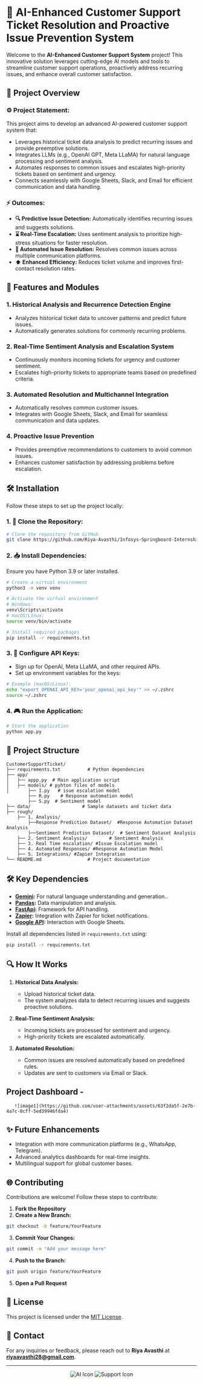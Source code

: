 # 📄 AI-Enhanced Customer Support Ticket Resolution and Proactive Issue Prevention System

Welcome to the **AI-Enhanced Customer Support System** project! This innovative solution leverages cutting-edge AI models and tools to streamline customer support operations, proactively address recurring issues, and enhance overall customer satisfaction.

## 🚀 Project Overview

### ⚙️ Project Statement:
This project aims to develop an advanced AI-powered customer support system that:
- Leverages historical ticket data analysis to predict recurring issues and provide preemptive solutions.
- Integrates LLMs (e.g., OpenAI GPT, Meta LLaMA) for natural language processing and sentiment analysis.
- Automates responses to common issues and escalates high-priority tickets based on sentiment and urgency.
- Connects seamlessly with Google Sheets, Slack, and Email for efficient communication and data handling.

### ⚡ Outcomes:
- **🔍 Predictive Issue Detection:** Automatically identifies recurring issues and suggests solutions.
- **⌛ Real-Time Escalation:** Uses sentiment analysis to prioritize high-stress situations for faster resolution.
- **📨 Automated Issue Resolution:** Resolves common issues across multiple communication platforms.
- **⬆️ Enhanced Efficiency:** Reduces ticket volume and improves first-contact resolution rates.

## 🔧 Features and Modules

### 1. Historical Analysis and Recurrence Detection Engine
- Analyzes historical ticket data to uncover patterns and predict future issues.
- Automatically generates solutions for commonly recurring problems.

### 2. Real-Time Sentiment Analysis and Escalation System
- Continuously monitors incoming tickets for urgency and customer sentiment.
- Escalates high-priority tickets to appropriate teams based on predefined criteria.

### 3. Automated Resolution and Multichannel Integration
- Automatically resolves common customer issues.
- Integrates with Google Sheets, Slack, and Email for seamless communication and data updates.

### 4. Proactive Issue Prevention
- Provides preemptive recommendations to customers to avoid common issues.
- Enhances customer satisfaction by addressing problems before escalation.

## 🛠️ Installation

Follow these steps to set up the project locally:

### 1. **🔄 Clone the Repository:**
```bash
# Clone the repository from GitHub
git clone https://github.com/Riya-Avasthi/Infosys-Springboard-Internship.git
```

### 2. **📥 Install Dependencies:**
Ensure you have Python 3.9 or later installed.
```bash
# Create a virtual environment
python3 -m venv venv

# Activate the virtual environment
# Windows:
venv\Scripts\activate
# macOS/Linux:
source venv/bin/activate

# Install required packages
pip install -r requirements.txt
```

### 3. **🔑 Configure API Keys:**
- Sign up for OpenAI, Meta LLaMA, and other required APIs.
- Set up environment variables for the keys:
```bash
# Example (macOS/Linux):
echo "export OPENAI_API_KEY='your_openai_api_key'" >> ~/.zshrc
source ~/.zshrc
```

### 4. **🎮 Run the Application:**
```bash
# Start the application
python app.py
```

## 📀 Project Structure
```
CustomerSupportTicket/
├── requirements.txt          # Python dependencies
├── app/                    
│   ├── appp.py  # Main application script
│   ├── models/ # pyhton files of models
│       ├── I.py   # isue escalation model
        ├── R.py    # Response automation model
        ├── S.py  # Sentiment model
├── data/                   # Sample datasets and ticket data
├── rough/
    ├── 1. Analysis/
        ├──Response Prediction Dataset/  #Response Automation Dataset Analysis
        ├──Sentiment Prediction Dataset/  # Sentiment Dataset Analysis
    ├── 2. Sentiment Analysis/        # Sentiment Analysis
    ├── 3. Real Time escalation/ #Issue Escalation model
    ├── 4. Automated Responses/ #Response Automation Model
    ├── 5. Integrations/ #Zapier Integration                
└── README.md                 # Project documentation
```

## 🛠️ Key Dependencies
- **[Gemini](https://ai.google.dev/):** For natural language understanding and generation..
- **[Pandas](https://pandas.pydata.org/):** Data manipulation and analysis.
- **[FastApi](https://fastapi.tiangolo.com/):** Framework for API handling.
- **[Zapier](https://zapier.com/app/home):** Integration with Zapier for ticket notifications.
- **[Google API](https://developers.google.com/sheets/api):** Interaction with Google Sheets.

Install all dependencies listed in `requirements.txt` using:
```bash
pip install -r requirements.txt
```

## 🔍 How It Works

1. **Historical Data Analysis:**
   - Upload historical ticket data.
   - The system analyzes data to detect recurring issues and suggests proactive solutions.

2. **Real-Time Sentiment Analysis:**
   - Incoming tickets are processed for sentiment and urgency.
   - High-priority tickets are escalated automatically.

3. **Automated Resolution:**
   - Common issues are resolved automatically based on predefined rules.
   - Updates are sent to customers via Email or Slack.

## Project Dashboard - 
       ![image1](https://github.com/user-attachments/assets/63f2da5f-2e7b-4a7c-8cff-5ed39946fda4)

## ✨ Future Enhancements
- Integration with more communication platforms (e.g., WhatsApp, Telegram).
- Advanced analytics dashboards for real-time insights.
- Multilingual support for global customer bases.

## 🌐 Contributing
Contributions are welcome! Follow these steps to contribute:

1. **Fork the Repository**
2. **Create a New Branch:**
```bash
git checkout -b feature/YourFeature
```
3. **Commit Your Changes:**
```bash
git commit -m "Add your message here"
```
4. **Push to the Branch:**
```bash
git push origin feature/YourFeature
```
5. **Open a Pull Request**

## 📘 License
This project is licensed under the [MIT License](LICENSE).

## 📧 Contact
For any inquiries or feedback, please reach out to **Riya Avasthi** at **riyaavasthi28@gmail.com**.

---

<div align="center">
  <img src="https://img.icons8.com/color/48/000000/ai.png" alt="AI Icon" /> 
  <img src="https://img.icons8.com/color/48/000000/customer-support.png" alt="Support Icon" />
</div>
